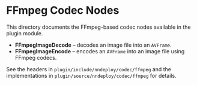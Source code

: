 # FFmpeg Codec Nodes

This directory documents the FFmpeg-based codec nodes available in the plugin module.

- **FFmpegImageDecode** – decodes an image file into an `AVFrame`.
- **FFmpegImageEncode** – encodes an `AVFrame` into an image file using FFmpeg codecs.

See the headers in `plugin/include/nndeploy/codec/ffmpeg` and the implementations in
`plugin/source/nndeploy/codec/ffmpeg` for details.
